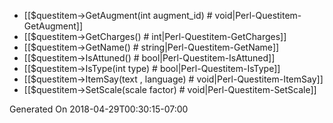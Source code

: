 * [[$questitem->GetAugment(int augment_id) # void|Perl-Questitem-GetAugment]]
* [[$questitem->GetCharges() # int|Perl-Questitem-GetCharges]]
* [[$questitem->GetName() # string|Perl-Questitem-GetName]]
* [[$questitem->IsAttuned() # bool|Perl-Questitem-IsAttuned]]
* [[$questitem->IsType(int type) # bool|Perl-Questitem-IsType]]
* [[$questitem->ItemSay(text , language) # void|Perl-Questitem-ItemSay]]
* [[$questitem->SetScale(scale factor) # void|Perl-Questitem-SetScale]]


Generated On 2018-04-29T00:30:15-07:00